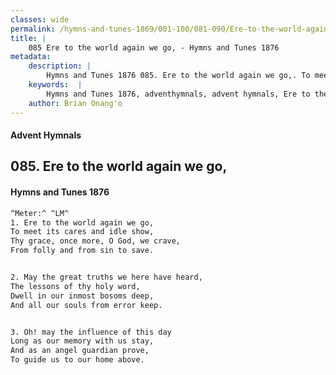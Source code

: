 ```yaml
---
classes: wide
permalink: /hymns-and-tunes-1869/001-100/081-090/Ere-to-the-world-again-we-go,/
title: |
    085 Ere to the world again we go, - Hymns and Tunes 1876
metadata:
    description: |
        Hymns and Tunes 1876 085. Ere to the world again we go,. To meet its cares and idle show, Thy grace, once more, O God, we crave, From folly and from sin to save. 
    keywords:  |
        Hymns and Tunes 1876, adventhymnals, advent hymnals, Ere to the world again we go,, To meet its cares and idle show,, 
    author: Brian Onang'o
---
```


#### Advent Hymnals
## 085. Ere to the world again we go,
####  Hymns and Tunes 1876

```txt
^Meter:^ ^LM^
1. Ere to the world again we go,
To meet its cares and idle show,
Thy grace, once more, O God, we crave,
From folly and from sin to save.


2. May the great truths we here have heard,
The lessons of thy holy word,
Dwell in our inmost bosoms deep,
And all our souls from error keep.


3. Oh! may the influence of this day
Long as our memory with us stay,
And as an angel guardian prove,
To guide us to our home above.
```